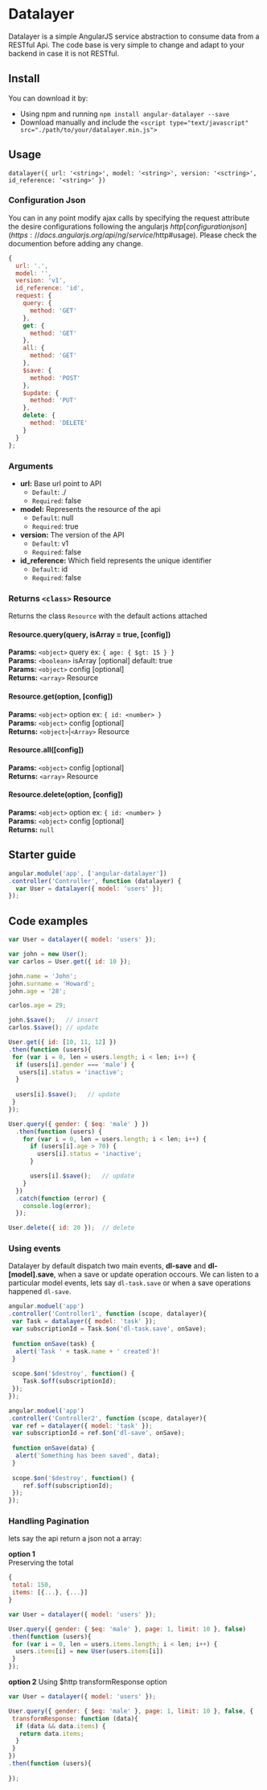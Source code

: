 # Datalayer
Datalayer is a simple AngularJS service abstraction to consume data from a RESTful Api.
The code base is very simple to change and adapt to your backend in case it is not RESTful.

## Install
You can download it by:
* Using npm and running `npm install angular-datalayer --save`
* Download manually and include the `<script type="text/javascript" src="./path/to/your/datalayer.min.js">`

## Usage
`datalayer({ url: '<string>', model: '<string>', version: '<sctring>', id_reference: '<string>' })`

### Configuration Json
You can in any point modify ajax calls by specifying the request attribute the desire configurations following the angularjs $http [configuration json](https://docs.angularjs.org/api/ng/service/$http#usage). Please check the documention before adding any change.

```javascript
{
  url: '.',
  model: '',
  version: 'v1',
  id_reference: 'id',
  request: {
    query: {
      method: 'GET'
    },
    get: {
      method: 'GET'
    },
    all: {
      method: 'GET'
    },
    $save: {
      method: 'POST'
    },
    $update: {
      method: 'PUT'
    },
    delete: {
      method: 'DELETE'
    }
  }
};
```

### Arguments
* **url:** Base url point to API
  * `Default`: ./
  * `Required`: false
* **model:** Represents the resource of the api
  * `Default`: null
  * `Required`: true
* **version:** The version of the API
  * `Default`: v1
  * `Required`: false
* **id_reference:** Which field represents the unique identifier
  * `Default`: id
  * `Required`: false

### Returns `<class>` Resource
Returns the class `Resource` with the default actions attached

#### Resource.query(query, isArray = true, [config])
**Params:** `<object>` query ex: `{ age: { $gt: 15 } }`  
**Params:** `<boolean>` isArray [optional] default: true  
**Params:** `<object>` config [optional]  
**Returns:** `<array>` Resource

#### Resource.get(option, [config])
**Params:** `<object>` option ex: `{ id: <number> }`  
**Params:** `<object>` config [optional]  
**Returns:** `<object>`|`<Array>` Resource

#### Resource.all([config])
**Params:** `<object>` config [optional]  
**Returns:** `<array>` Resource

#### Resource.delete(option, [config])
**Params:** `<object>` option ex: `{ id: <number> }`  
**Params:** `<object>` config [optional]  
**Returns:** `null`

## Starter guide
```javascript
angular.module('app', ['angular-datalayer'])
.controller('Controller', function (datalayer) {
  var User = datalayer({ model: 'users' });
});
```

## Code examples
```javascript
var User = datalayer({ model: 'users' });

var john = new User();
var carlos = User.get({ id: 10 });

john.name = 'John';
john.surname = 'Howard';
john.age = '28';

carlos.age = 29;

john.$save();   // insert
carlos.$save(); // update

User.get({ id: [10, 11, 12] })
.then(function (users){
 for (var i = 0, len = users.length; i < len; i++) {
  if (users[i].gender === 'male') {
   users[i].status = 'inactive';
  }
  
  users[i].$save();   // update
 }
});

User.query({ gender: { $eq: 'male' } })
  .then(function (users) {
    for (var i = 0, len = users.length; i < len; i++) {
      if (users[i].age > 70) {
        users[i].status = 'inactive';
      }

      users[i].$save();   // update
    }
  })
  .catch(function (error) {
    console.log(error);
  });

User.delete({ id: 20 });  // delete
```

### Using events
Datalayer by default dispatch two main events, **dl-save** and **dl-[model].save**, when a save or update operation occours. We can listen to a particular model events, lets say `dl-task.save` or when a save operations happened `dl-save`.  

```javascript
angular.moduel('app')
.controller('Controller1', function (scope, datalayer){
 var Task = datalayer({ model: 'task' });
 var subscriptionId = Task.$on('dl-task.save', onSave);
 
 function onSave(task) {
  alert('Task ' + task.name + ' created')!
 }
 
 scope.$on('$destroy', function() {
    Task.$off(subscriptionId);
 });
});

angular.moduel('app')
.controller('Controller2', function (scope, datalayer){
 var ref = datalayer({ model: 'task' });
 var subscriptionId = ref.$on('dl-save', onSave);
 
 function onSave(data) {
  alert('Something has been saved', data);
 }
 
 scope.$on('$destroy', function() {
    ref.$off(subscriptionId);
 });
});
```

### Handling Pagination
lets say the api return a json not a array: 

**option 1**  
Preserving the total

```javascript
{
 total: 150, 
 items: [{...}, {...}]
}
```

```javascript
var User = datalayer({ model: 'users' });

User.query({ gender: { $eq: 'male' }, page: 1, limit: 10 }, false)
.then(function (users){
 for (var i = 0, len = users.items.length; i < len; i++) {
  users.items[i] = new User(users.items[i])
 }
});
```

**option 2**
Using $http transformResponse option  
```javascript
var User = datalayer({ model: 'users' });

User.query({ gender: { $eq: 'male' }, page: 1, limit: 10 }, false, {
 transformResponse: function (data){
  if (data && data.items) {
   return data.items;
  }
 }
})
.then(function (users){
 
});
```
